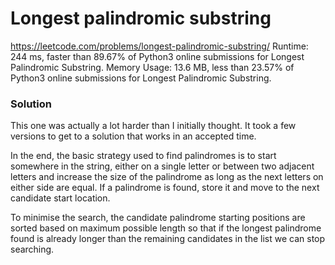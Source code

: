 # Longest palindromic substring

https://leetcode.com/problems/longest-palindromic-substring/
Runtime: 244 ms, faster than 89.67% of Python3 online submissions for Longest Palindromic Substring.
Memory Usage: 13.6 MB, less than 23.57% of Python3 online submissions for Longest Palindromic Substring.

### Solution

This one was actually a lot harder than I initially thought. It took a few versions to get to a solution that works in an accepted time.

In the end, the basic strategy used to find palindromes is to start somewhere in the string, either on a single letter or between two adjacent letters and increase the size of the palindrome as long as the next letters on either side are equal. If a palindrome is found, store it and move to the next candidate start location.

To minimise the search, the candidate palindrome starting positions are sorted based on maximum possible length so that if the longest palindrome found is already longer than the remaining candidates in the list we can stop searching.
